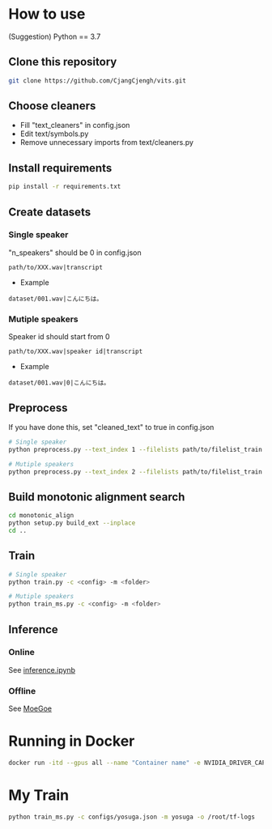 # How to use
(Suggestion) Python == 3.7
## Clone this repository
```sh
git clone https://github.com/CjangCjengh/vits.git
```
## Choose cleaners
- Fill "text_cleaners" in config.json
- Edit text/symbols.py
- Remove unnecessary imports from text/cleaners.py
## Install requirements
```sh
pip install -r requirements.txt
```
## Create datasets
### Single speaker
"n_speakers" should be 0 in config.json
```
path/to/XXX.wav|transcript
```
- Example
```
dataset/001.wav|こんにちは。
```
### Mutiple speakers
Speaker id should start from 0 
```
path/to/XXX.wav|speaker id|transcript
```
- Example
```
dataset/001.wav|0|こんにちは。
```
## Preprocess
If you have done this, set "cleaned_text" to true in config.json
```sh
# Single speaker
python preprocess.py --text_index 1 --filelists path/to/filelist_train.txt path/to/filelist_val.txt

# Mutiple speakers
python preprocess.py --text_index 2 --filelists path/to/filelist_train.txt path/to/filelist_val.txt
```
## Build monotonic alignment search
```sh
cd monotonic_align
python setup.py build_ext --inplace
cd ..
```
## Train
```sh
# Single speaker
python train.py -c <config> -m <folder>

# Mutiple speakers
python train_ms.py -c <config> -m <folder>
```
## Inference
### Online
See [inference.ipynb](inference.ipynb)
### Offline
See [MoeGoe](https://github.com/CjangCjengh/MoeGoe)

# Running in Docker

```sh
docker run -itd --gpus all --name "Container name" -e NVIDIA_DRIVER_CAPABILITIES=compute,utility -e NVIDIA_VISIBLE_DEVICES=all "Image name"
```


# My Train
```bash
python train_ms.py -c configs/yosuga.json -m yosuga -o /root/tf-logs
```
